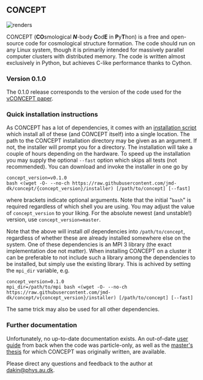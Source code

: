 ## CO*N*CEPT
![renders](http://users-phys.au.dk/jmd/github/concept/concept_renders.gif)

CO*N*CEPT (**CO**smological ***N***-body **C**od**E** in **P**y**T**hon)
is a free and open-source code for cosmological structure formation.
The code should run on any Linux system, though it is primarily intended
for massively parallel computer clusters with distributed memory.
The code is written almost exclusively in Python, but achieves C-like
performance thanks to Cython.


### Version 0.1.0
The 0.1.0 release corresponds to the version of the code used for the
[νCO*N*CEPT paper](https://arxiv.org/abs/1712.03944).


### Quick installation instructions
As CO*N*CEPT has a lot of dependencies, it comes with an
[installation script](installer) which install all of these
(and CO*N*CEPT itself) into a single location.
The path to the CO*N*CEPT installation directory may be given
as an argument. If not, the installer will prompt you for a directory.
The installation will take a couple of hours depending on the hardware.
To speed up the installation you may supply the optional `--fast`
option which skips all tests (not recommended).
You can download and invoke the installer in one go by

    concept_version=v0.1.0
    bash <(wget -O- --no-ch https://raw.githubusercontent.com/jmd-dk/concept/{concept_version}/installer) [/path/to/concept] [--fast]

where brackets indicate optional arguments. Note that the initial
"`bash`" is required regardless of which shell you are using.
You may adjust the value of `concept_version` to your liking. For the
absolute newest (and unstable!) version, use `concept_version=master`.

Note that the above will install *all* dependencies into
`/path/to/concept`, regardless of whether these are already installed
somewhere else on the system. One of these dependencies is an
MPI 3 library (the exact implementation doe not matter).
When installing CO*N*CEPT on a cluster it can be preferable to not
include such a library among the dependencies to be installed,
but simply use the existing library. This is achived by setting the
`mpi_dir` variable, e.g.

    concept_version=0.1.0
    mpi_dir=/path/to/mpi bash <(wget -O- --no-ch https://raw.githubusercontent.com/jmd-dk/concept/v{concept_version}/installer) [/path/to/concept] [--fast]
The same trick may also be used for all other dependencies.


### Further documentation
Unfortunately, no up-to-date documentation exists.
An out-of-date [user guide](https://arxiv.org/abs/1510.07621) from back
when the code was particle-only,
as well as the [master's thesis](http://users-phys.au.dk/jmd/github/concept/masters_thesis.pdf)
for which CO*N*CEPT was originally written, are available.

Please direct any questions and feedback to the author at dakin@phys.au.dk.

